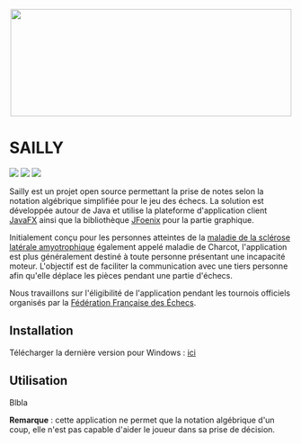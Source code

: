 
<p align="center"><img src="https://imgur.com/TzJhj0v.png" width="500" height="191"></p>

# SAILLY

![](https://img.shields.io/badge/version-0.1-blue) ![](https://img.shields.io/badge/utilisation%20en%20club-oui-green) ![](https://img.shields.io/badge/utilisation%20en%20tournois-travail%20en%20cours-red)

Sailly est un projet open source permettant la prise de notes selon la notation algébrique simplifiée pour le jeu des échecs. La solution est développée autour de Java et utilise la plateforme d'application client [JavaFX](https://openjfx.io/) ainsi que la bibliothèque [JFoenix](https://github.com/sshahine/JFoenix) pour la partie graphique.

Initialement conçu pour les personnes atteintes de la [maladie  de la sclérose latérale amyotrophique](https://www.inserm.fr/information-en-sante/dossiers-information/sclerose-laterale-amyotrophique-sla-maladie-charcot) également appelé maladie de Charcot, l'application est plus généralement destiné à toute personne présentant une incapacité moteur. L'objectif est de faciliter la communication avec une tiers personne afin qu'elle déplace les pièces pendant une partie d'échecs.


Nous travaillons sur l'éligibilité de l'application pendant les tournois officiels organisés par la [Fédération Française des Échecs](http://www.echecs.asso.fr/).



## Installation

Télécharger la dernière version pour Windows : [ici](/releases/latest)

## Utilisation

Blbla

**Remarque** : cette application ne permet que la notation algébrique d'un coup, elle n'est pas capable d'aider le joueur dans sa prise de décision.
